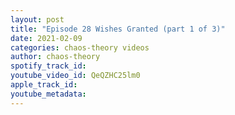 ```yaml
---
layout: post
title: "Episode 28 Wishes Granted (part 1 of 3)"
date: 2021-02-09
categories: chaos-theory videos
author: chaos-theory
spotify_track_id: 
youtube_video_id: QeQZHC25lm0
apple_track_id: 
youtube_metadata: 
---
```

